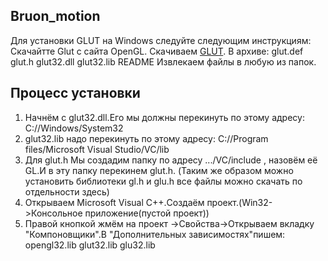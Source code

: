 ## Bruon_motion
Для установки GLUT на Windows следуйте следующим инструкциям:
Скачайтте Glut c сайта OpenGL.
Скачиваем [GLUT](https://gcup.ru/go?http://www.opengl.org/resources/libraries/glut/).
В архиве: 
glut.def 
glut.h 
glut32.dll 
glut32.lib
README
Извлекаем файлы в любую из папок.

## Процесс установки

1.  Начнём с glut32.dll.Его мы должны перекинуть по этому адресу: 
C://Windows/System32 
2.  glut32.lib надо перекинуть по этому адресу: 
C://Program files/Microsoft Visual Studio/VC/lib 
3.  Для glut.h Мы создадим папку по адресу .../VC/include , назовём её GL.И в эту папку перекинем glut.h. 
(Таким же образом можно установить библиотеки gl.h и glu.h все файлы можно скачать по отдельности здесь) 
4.  Открываем Microsoft Visual C++.Создаём проект.(Win32->Консольное приложение(пустой проект)) 
5.  Правой кнопкой жмём на проект ->Cвойства->Открываем вкладку "Компоновщики".В "Дополнительных зависимостях"пишем: 
opengl32.lib glut32.lib glu32.lib 

